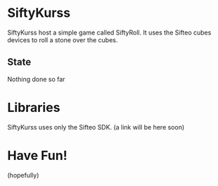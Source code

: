 SiftyKurss
==========

SiftyKurss host a simple game called SiftyRoll. It uses the Sifteo cubes devices to roll a stone over the cubes.

State
-----

Nothing done so far

Libraries
=========

SiftyKurss uses only the Sifteo SDK.
(a link will be here soon)

Have Fun!
========
(hopefully)